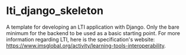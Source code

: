 # lti_django_skeleton
A template for developing an LTI application with Django. Only the bare minimum for the backend to be used as a basic starting point. For more information regarding LTI, here is the specification's website: https://www.imsglobal.org/activity/learning-tools-interoperability.
